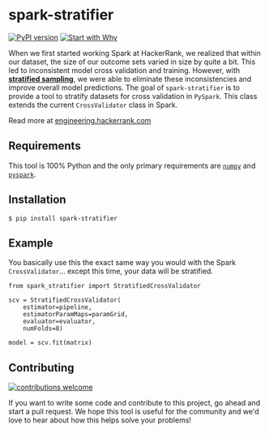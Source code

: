 # spark-stratifier
[![PyPI version](https://img.shields.io/pypi/v/spark-stratifier.svg)](https://img.shields.io/pypi/v/spark-stratifier)
[![Start with Why](https://img.shields.io/badge/start%20with-why%3F-brightgreen.svg?style=flat)](http://www.ted.com/talks/simon_sinek_how_great_leaders_inspire_action)

When we first started working Spark at HackerRank, we realized that within our dataset, the size of our outcome sets varied in size by quite a bit. This led to inconsistent model cross validation and training. However, with [**stratified sampling**](https://en.wikipedia.org/wiki/Stratified_sampling), we were able to eliminate these inconsistencies and improve overall model predictions. The goal of `spark-stratifier` is to provide a tool to stratify datasets for cross validation in `PySpark`. This class extends the current `CrossValidator` class in Spark.

Read more at [engineering.hackerrank.com](https://engineering.hackerrank.com/)

Requirements
------------
This tool is 100% Python and the only primary requirements are [`numpy`](https://github.com/numpy/numpy) and [`pyspark`](https://github.com/apache/spark/tree/master/python/pyspark).

Installation
------------
```
$ pip install spark-stratifier
```

Example
-------
You basically use this the exact same way you would with the Spark `CrossValidator`... except this time, your data will be stratified.

```
from spark_stratifier import StratifiedCrossValidator

scv = StratifiedCrossValidator(
    estimator=pipeline,
    estimatorParamMaps=paramGrid,
    evaluator=evaluator,
    numFolds=8)

model = scv.fit(matrix)
```

Contributing
------------
[![contributions welcome](https://img.shields.io/badge/contributions-welcome-brightgreen.svg)](https://github.com/interviewstreet/spark-stratifier/issues)

If you want to write some code and contribute to this project, go ahead and start a pull request. We hope this tool is useful for the community and we'd love to hear about how this helps solve your problems!
